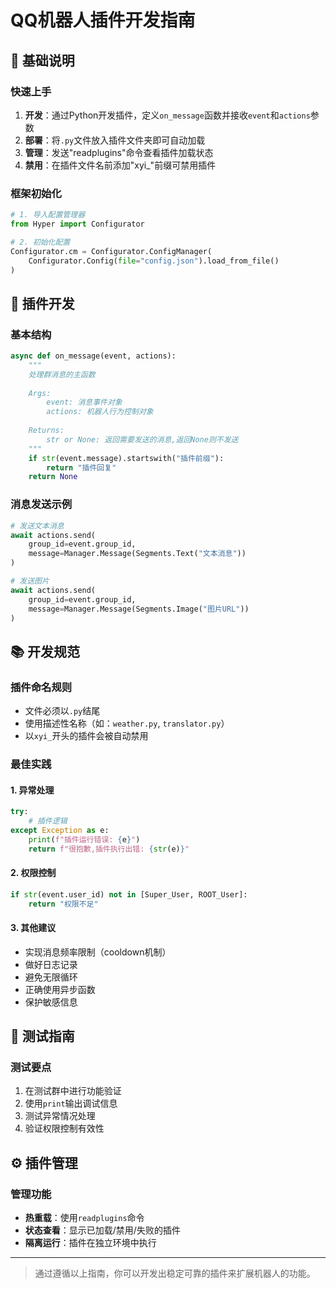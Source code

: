 # QQ机器人插件开发指南

## 📝 基础说明

### 快速上手
1. **开发**：通过Python开发插件，定义`on_message`函数并接收`event`和`actions`参数
2. **部署**：将`.py`文件放入插件文件夹即可自动加载
3. **管理**：发送"readplugins"命令查看插件加载状态
4. **禁用**：在插件文件名前添加"xyi_"前缀可禁用插件

### 框架初始化
```python
# 1. 导入配置管理器
from Hyper import Configurator

# 2. 初始化配置
Configurator.cm = Configurator.ConfigManager(
    Configurator.Config(file="config.json").load_from_file()
)
```

## 🔧 插件开发

### 基本结构
```python
async def on_message(event, actions):
    """
    处理群消息的主函数
    
    Args:
        event: 消息事件对象
        actions: 机器人行为控制对象
    
    Returns:
        str or None: 返回需要发送的消息,返回None则不发送
    """
    if str(event.message).startswith("插件前缀"):
        return "插件回复"
    return None
```

### 消息发送示例
```python
# 发送文本消息
await actions.send(
    group_id=event.group_id, 
    message=Manager.Message(Segments.Text("文本消息"))
)

# 发送图片
await actions.send(
    group_id=event.group_id,
    message=Manager.Message(Segments.Image("图片URL"))
)
```

## 📚 开发规范

### 插件命名规则
- 文件必须以`.py`结尾
- 使用描述性名称（如：`weather.py`, `translator.py`）
- 以`xyi_`开头的插件会被自动禁用

### 最佳实践

#### 1. 异常处理
```python
try:
    # 插件逻辑
except Exception as e:
    print(f"插件运行错误: {e}")
    return f"很抱歉,插件执行出错: {str(e)}"
```

#### 2. 权限控制
```python
if str(event.user_id) not in [Super_User, ROOT_User]:
    return "权限不足"
```

#### 3. 其他建议
- 实现消息频率限制（cooldown机制）
- 做好日志记录
- 避免无限循环
- 正确使用异步函数
- 保护敏感信息

## 🧪 测试指南

### 测试要点
1. 在测试群中进行功能验证
2. 使用`print`输出调试信息
3. 测试异常情况处理
4. 验证权限控制有效性

## ⚙️ 插件管理

### 管理功能
- **热重载**：使用`readplugins`命令
- **状态查看**：显示已加载/禁用/失败的插件
- **隔离运行**：插件在独立环境中执行

---

> 通过遵循以上指南，你可以开发出稳定可靠的插件来扩展机器人的功能。